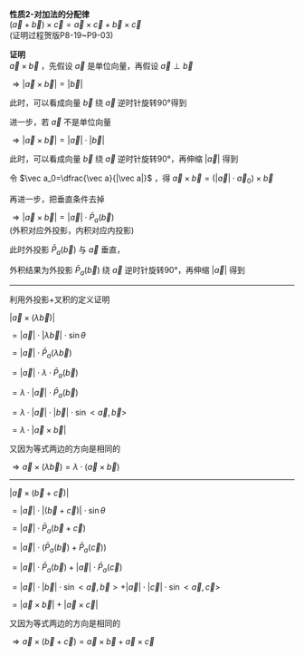 **性质2-对加法的分配律**  
$(\vec a+\vec b)\times\vec c=\vec a \times\vec c+\vec b\times\vec c$  
(证明过程贺版P8-19~P9-03)  
  
**证明**  
$\vec a\times\vec b$ ，先假设 $\vec a$ 是单位向量，再假设 $\vec a\perp\vec b$  
  
$\Rightarrow|\vec a\times\vec b|=|\vec b|$  
  
此时，可以看成向量 $\vec b$ 绕 $\vec a$ 逆时针旋转90°得到  
  
进一步，若 $\vec a$ 不是单位向量  
  
$\Rightarrow|\vec a\times\vec b|=|\vec a|\cdot|\vec b|$  
  
此时，可以看成向量 $\vec b$ 绕 $\vec a$ 逆时针旋转90°，再伸缩 $|\vec a|$ 得到  
  
令 $\vec a_0=\dfrac{\vec a}{|\vec a|}$ ，得 $\vec a\times\vec b=(|\vec a|\cdot\vec a_0)\times\vec b$  
  
再进一步，把垂直条件去掉  
  
$\Rightarrow|\vec a\times\vec b|=|\vec a|\cdot\bar P_a(\vec b)$  
(外积对应外投影，内积对应内投影)  
  
此时外投影 $\bar P_a(\vec b)$ 与 $\vec a$ 垂直，  
  
外积结果为外投影 $\bar P_a(\vec b)$ 绕 $\vec a$ 逆时针旋转90°，再伸缩 $|\vec a|$ 得到  
  
---  
  
利用外投影+叉积的定义证明  
  
$|\vec a\times(\lambda\vec b)|$  
  
$=|\vec a|\cdot|\lambda\vec b|\cdot\sin\theta$  
  
$=|\vec a|\cdot\bar P_a(\lambda\vec b)$  
  
$=|\vec a|\cdot\lambda\cdot\bar P_a(\vec b)$  
  
$=\lambda\cdot|\vec a|\cdot\bar P_a(\vec b)$  
  
$=\lambda\cdot|\vec a|\cdot|\vec b|\cdot\sin<\vec a,\vec b>$  
  
$=\lambda\cdot|\vec a\times\vec b|$  
  
又因为等式两边的方向是相同的  
  
$\Rightarrow\vec a\times(\lambda\vec b)=\lambda\cdot(\vec a\times\vec b)$  
  
---  
  
$|\vec a\times(\vec b+\vec c)|$  
  
$=|\vec a|\cdot|(\vec b+\vec c)|\cdot\sin\theta$  
  
$=|\vec a|\cdot\bar P_a(\vec b+\vec c)$  
  
$=|\vec a|\cdot(\bar P_a(\vec b)+\bar P_a(\vec c))$  
  
$=|\vec a|\cdot\bar P_a(\vec b)+|\vec a|\cdot\bar P_a(\vec c)$  
  
$=|\vec a|\cdot|\vec b|\cdot\sin<\vec a,\vec b>+|\vec a|\cdot|\vec c|\cdot\sin<\vec a,\vec c>$  
  
$=|\vec a\times\vec b|+|\vec a\times\vec c|$  
  
又因为等式两边的方向是相同的  
  
$\Rightarrow\vec a\times(\vec b+\vec c)=\vec a\times\vec b+\vec a\times\vec c$  
